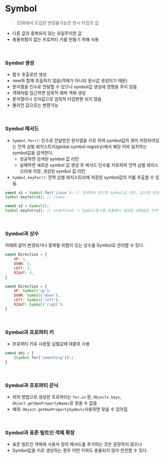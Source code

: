 # Symbol

>ES6에서 도입된 변경불가능한 원시 타입의 값

- 다른 값과 중복되지 않는 유일무이한 값
- 충돌위험이 없는 프로퍼티 키를 만들기 위해 사용

</br>

### Symbol 생성

- 함수 호출로만 생성
- new와 함께 호출하지 않음(객체가 아니라 원시값 생성이기 때문)
- 문자열을 인수로 전달할 수 있으나 symbol값 생성에 영향을 주지 않음
- 객체처럼 접근하면 암묵적 래퍼 객체 생성
- 문자열이나 숫자값으로 암묵적 타입변환 되지 않음
- 불리언 값으로는 변환가능

</br>

### Symbol 메서드

- `Symbol.for()`: 인수로 전달받은 문자열을 키로 하여 symbol값의 쌍이 저장되어있는 전역 심벌 레지스트리(global symbol registry)에서 해당 키와 일치하는 symbol값을 검색한다.
    - 성공하면 검색된 symbol 값 리턴
    - 실패하면 새로운 symbol 값 생성 후 메서드 인수를 키로하여 전역 심벌 레지스크리에 저장, 생성된 symbol 값 리턴
- `Symbol.keyFor()`: 전역 심벌 레지스트리에 저장된 symbol값의 키를 추출할 수 있음.

```jsx
const s1 = Symbol.for('jiwoo'); // 검색해서 있으면 symbol값 리턴, 없으면 생성하고 symbol값 리턴
Symbol.keyfor(s1); // jiwoo

const s2 = Symbol();
Symbol.keyFor(s2); // undefined -> Symbol함수를 호출해서 생성한 심벌값은 전역 심벌 레지스트리에 등록되어 관리되지 않음.
```

</br>

### Symbol과 상수

아래와 같이 변경되거나 중복될 위험이 있는 상수를 Symbol로 관리할 수 있다. 

```jsx
const Direction = {
	UP: 1,
	DOWN: 2,
	LEFT: 3,
	RIGHT: 4,
}

const Direction = {
	UP: Symbol('up'),
	DOWN: Symbol('down'),
	LEFT: Symbol('left'),
	RIGHT: Symbol('right'),
}
```

</br>

### Symbol과 프로퍼티 키

- 프로퍼티 키로 사용할 심벌값에 대괄호 사용

```jsx
const obj = {
	[Symbol.for('something')]:1
}
```

</br>

### Symbol과 프로퍼티 은닉

- 위의 방법으로 생성한 프로퍼티는 `for…in` 문, `Objects.keys`, `Object.getOwnPropertyNames`로 찾을 수 없음
- 예외: `Object.getOwnPropertySymbols`사용하면 찾을 수 있어짐

</br>

### Symbol과 표준 빌트인 객체 확장

- 표준 빌트인 객체에 사용자 정의 메서드를 추가하는 것은 권장하지 않으나
- Symbol값을 키로 생성하는 경우 어떤 키와도 충돌되지 않아 안전할 수 있다.
